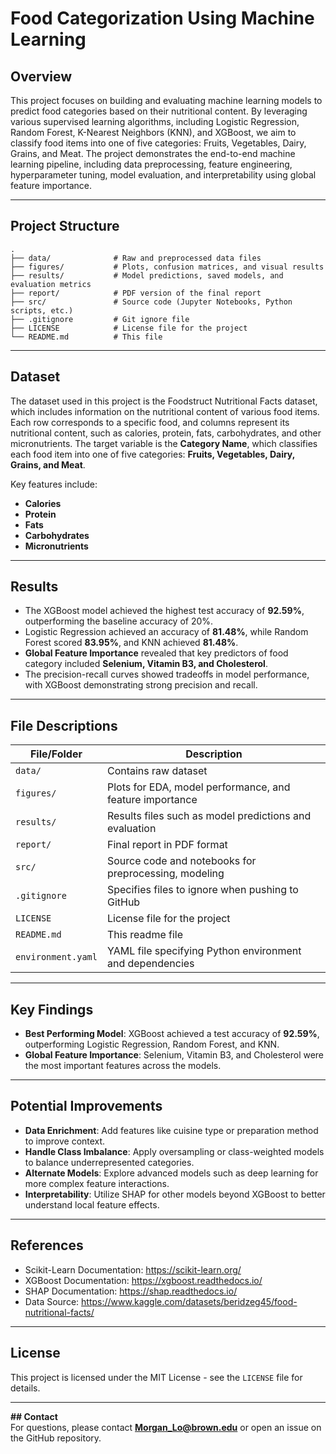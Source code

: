 # Food Categorization Using Machine Learning  

## Overview  
This project focuses on building and evaluating machine learning models to predict food categories based on their nutritional content. By leveraging various supervised learning algorithms, including Logistic Regression, Random Forest, K-Nearest Neighbors (KNN), and XGBoost, we aim to classify food items into one of five categories: Fruits, Vegetables, Dairy, Grains, and Meat. The project demonstrates the end-to-end machine learning pipeline, including data preprocessing, feature engineering, hyperparameter tuning, model evaluation, and interpretability using global feature importance.   

---

## Project Structure  
```
.
├── data/              # Raw and preprocessed data files
├── figures/           # Plots, confusion matrices, and visual results
├── results/           # Model predictions, saved models, and evaluation metrics
├── report/            # PDF version of the final report
├── src/               # Source code (Jupyter Notebooks, Python scripts, etc.)
├── .gitignore         # Git ignore file
├── LICENSE            # License file for the project
└── README.md          # This file
```

---

## Dataset  
The dataset used in this project is the Foodstruct Nutritional Facts dataset, which includes information on the nutritional content of various food items. Each row corresponds to a specific food, and columns represent its nutritional content, such as calories, protein, fats, carbohydrates, and other micronutrients. The target variable is the **Category Name**, which classifies each food item into one of five categories: **Fruits, Vegetables, Dairy, Grains, and Meat**.  

Key features include:  
- **Calories**  
- **Protein**  
- **Fats**  
- **Carbohydrates**  
- **Micronutrients**   

---

## Results  
- The XGBoost model achieved the highest test accuracy of **92.59%**, outperforming the baseline accuracy of 20%.  
- Logistic Regression achieved an accuracy of **81.48%**, while Random Forest scored **83.95%**, and KNN achieved **81.48%**.  
- **Global Feature Importance** revealed that key predictors of food category included **Selenium, Vitamin B3, and Cholesterol**.  
- The precision-recall curves showed tradeoffs in model performance, with XGBoost demonstrating strong precision and recall.  


---

## File Descriptions  
| **File/Folder**      | **Description**                                         |
|---------------------|--------------------------------------------------------- |
| `data/`              | Contains raw dataset                                    |
| `figures/`           | Plots for EDA, model performance, and feature importance|
| `results/`           | Results files such as model predictions and evaluation  |
| `report/`            | Final report in PDF format                              |
| `src/`               | Source code and notebooks for preprocessing, modeling   |
| `.gitignore`         | Specifies files to ignore when pushing to GitHub        |
| `LICENSE`            | License file for the project                            |
| `README.md`          | This readme file                                        |
| `environment.yaml`   | YAML file specifying Python environment and dependencies|

---

## Key Findings  
- **Best Performing Model**: XGBoost achieved a test accuracy of **92.59%**, outperforming Logistic Regression, Random Forest, and KNN.  
- **Global Feature Importance**: Selenium, Vitamin B3, and Cholesterol were the most important features across the models.  

---

## Potential Improvements  
- **Data Enrichment**: Add features like cuisine type or preparation method to improve context.  
- **Handle Class Imbalance**: Apply oversampling or class-weighted models to balance underrepresented categories.  
- **Alternate Models**: Explore advanced models such as deep learning for more complex feature interactions.  
- **Interpretability**: Utilize SHAP for other models beyond XGBoost to better understand local feature effects.  

---

## References  
- Scikit-Learn Documentation: https://scikit-learn.org/  
- XGBoost Documentation: https://xgboost.readthedocs.io/  
- SHAP Documentation: https://shap.readthedocs.io/  
- Data Source: https://www.kaggle.com/datasets/beridzeg45/food-nutritional-facts/  

---

## License  
This project is licensed under the MIT License - see the `LICENSE` file for details.  

---

**## Contact**  
For questions, please contact **Morgan_Lo@brown.edu** or open an issue on the GitHub repository.  
